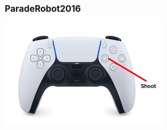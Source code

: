 # ParadeRobot2016

![](https://raw.githubusercontent.com/frcteam195/ParadeRobot2016/main/2017RobotControls.png)